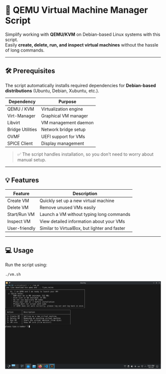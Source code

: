 # 🚀 QEMU Virtual Machine Manager Script

Simplify working with **QEMU/KVM** on Debian-based Linux systems with this script.  
Easily **create, delete, run, and inspect virtual machines** without the hassle of long commands.  

---

## 🛠️ Prerequisites

The script automatically installs required dependencies for **Debian-based distributions** (Ubuntu, Debian, Xubuntu, etc.).  

| Dependency | Purpose |
|------------|---------|
| QEMU / KVM | Virtualization engine |
| Virt-Manager | Graphical VM manager |
| Libvirt | VM management daemon |
| Bridge Utilities | Network bridge setup |
| OVMF | UEFI support for VMs |
| SPICE Client | Display management |

> ✅ The script handles installation, so you don’t need to worry about manual setup.

---

## 💡 Features

| Feature | Description |
|---------|-------------|
| Create VM | Quickly set up a new virtual machine |
| Delete VM | Remove unused VMs easily |
| Start/Run VM | Launch a VM without typing long commands |
| Inspect VM | View detailed information about your VMs |
| User-friendly | Similar to VirtualBox, but lighter and faster |

---

## 💻 Usage

Run the script using:

```bash
./vm.sh
```
![QEMU VM Script Demo](s.png)

